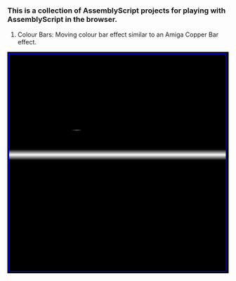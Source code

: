 ### This is a collection of AssemblyScript projects for playing with AssemblyScript in the browser.

1. Colour Bars: Moving colour bar effect similar to an Amiga Copper Bar effect.

![Colour Bars](colour_bars.png)
